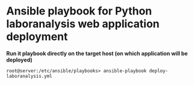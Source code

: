 # Ansible playbook for Python laboranalysis web application deployment
**Run it playbook directly on the target host (on which application will be deployed)**

    root@server:/etc/ansible/playbooks> ansible-playbook deploy-laboranalysis.yml